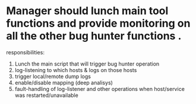 # Manager should lunch main tool functions and provide monitoring on all the other bug hunter functions .

responsibilities:
1) Lunch the main script that will trigger bug hunter operation 
2) log-listening to which hosts & logs on those hosts
3) trigger local/remote dump logs
4) enable/disable mapping (deep analisys)
5) fault-handling of log-listener and other operations when host/service was restarted/unavailable
